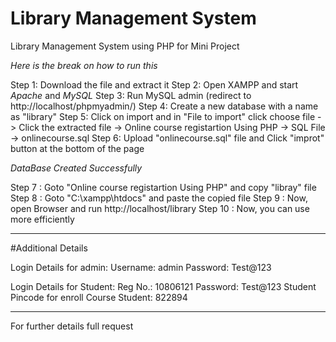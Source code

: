 # Library Management System
Library Management System using PHP for Mini Project

*Here is the break on how to run this*

Step 1: Download the file and extract it
Step 2: Open XAMPP and start *Apache* and *MySQL*
Step 3: Run MySQL admin (redirect to http://localhost/phpmyadmin/)
Step 4: Create a new database with a name as "library"
Step 5: Click on import and in "File to import" click choose file -> Click the extracted file -> Online course registartion Using PHP -> SQL File -> onlinecourse.sql
Step 6: Upload "onlinecourse.sql" file  and Click "improt" button at the bottom of the page

*DataBase Created Successfully*

Step 7  : Goto "Online course registartion Using PHP" and copy "libray" file
Step 8  : Goto "C:\xampp\htdocs" and paste the copied file
Step 9  : Now, open Browser and run http://localhost/library
Step 10 : Now, you can use more efficiently

*******************************************************************************************************************************************************************
#Additional Details

Login Details for admin:
Username: admin
Password: Test@123

Login Details for Student: 
Reg No.: 10806121
Password: Test@123
Student Pincode for enroll Course Student: 822894
*******************************************************************************************************************************************************************
For further details full request
